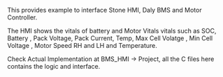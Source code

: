 This provides example to interface Stone HMI, Daly BMS and Motor Controller.

The HMI shows the vitals of battery and Motor Vitals vitals such as SOC, Battery , Pack Voltage, Pack Current, Temp, Max Cell Volatge , Min Cell Voltage ,
Motor Speed RH and LH and Temperature.

Check Actual Implementation at BMS_HMI -> Project, all the C files here contains the logic and interface.
